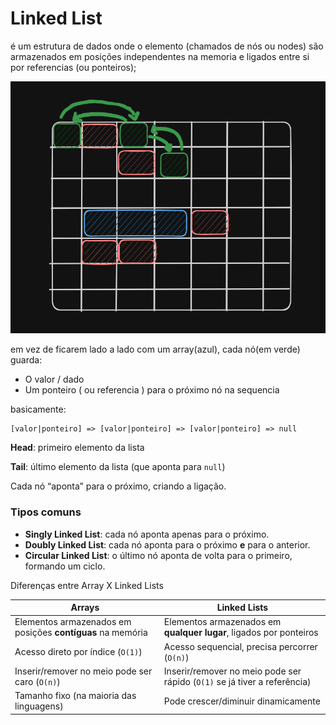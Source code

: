 # Linked List

é um estrutura de dados onde o elemento (chamados de nós ou nodes) são armazenados em posições independentes na memoria e ligados entre si por referencias (ou ponteiros);

![image.png](./images/image.png)

em vez de ficarem lado a lado com um array(azul), cada nó(em verde) guarda:

- O valor / dado
- Um ponteiro ( ou referencia ) para o próximo nó na sequencia

basicamente:

```tsx
[valor|ponteiro] => [valor|ponteiro] => [valor|ponteiro] => null
```

**Head**: primeiro elemento da lista

**Tail**: último elemento da lista (que aponta para `null`)

Cada nó “aponta” para o próximo, criando a ligação.

### Tipos comuns

- **Singly Linked List**: cada nó aponta apenas para o próximo.
- **Doubly Linked List**: cada nó aponta para o próximo **e** para o anterior.
- **Circular Linked List**: o último nó aponta de volta para o primeiro, formando um ciclo.

Diferenças entre Array X Linked Lists

| Arrays                                                     | Linked Lists                                                              |
| ---------------------------------------------------------- | ------------------------------------------------------------------------- |
| Elementos armazenados em posições **contíguas** na memória | Elementos armazenados em **qualquer lugar**, ligados por ponteiros        |
| Acesso direto por índice (`O(1)`)                          | Acesso sequencial, precisa percorrer (`O(n)`)                             |
| Inserir/remover no meio pode ser caro (`O(n)`)             | Inserir/remover no meio pode ser rápido (`O(1)` se já tiver a referência) |
| Tamanho fixo (na maioria das linguagens)                   | Pode crescer/diminuir dinamicamente                                       |
